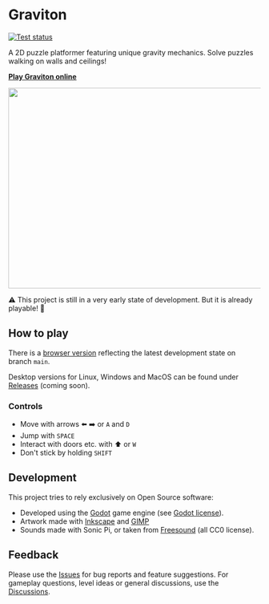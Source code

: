 # Graviton

[![Test status](https://github.com/mlange-42/Graviton/actions/workflows/build.yml/badge.svg)](https://github.com/mlange-42/Graviton/actions/workflows/build.yml)

A 2D puzzle platformer featuring unique gravity mechanics. Solve puzzles walking on walls and ceilings!

**[Play Graviton online](https://mlange-42.github.io/Graviton/)**

<img width="600" height="400" src="https://user-images.githubusercontent.com/44003176/143660928-012e06ec-d49b-4348-9064-72c7677e12ba.png">
  
⚠️ This project is still in a very early state of development. But it is already playable! 🚀

## How to play

There is a [browser version](https://mlange-42.github.io/Graviton/) reflecting the latest development state on branch `main`.

Desktop versions for Linux, Windows and MacOS can be found under [Releases](https://github.com/mlange-42/Graviton/releases) (coming soon).

### Controls

* Move with arrows ⬅️ ➡️ or `A` and `D`
* Jump with `SPACE`
* Interact with doors etc. with ⬆️ or `W`
* Don't stick by holding `SHIFT`

## Development

This project tries to rely exclusively on Open Source software:

* Developed using the [Godot](https://godotengine.org) game engine (see [Godot license](https://godotengine.org/license)).
* Artwork made with [Inkscape](https://inkscape.org/) and [GIMP](https://gimp.org)
* Sounds made with Sonic Pi, or taken from [Freesound](https://freesound.org/) (all CC0 license).

## Feedback

Please use the [Issues](https://github.com/mlange-42/Graviton/issues) for bug reports and feature suggestions. 
For gameplay questions, level ideas or general discussions, use the [Discussions](https://github.com/mlange-42/Graviton/discussions).
